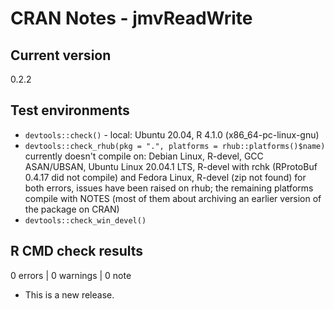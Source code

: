# CRAN Notes - jmvReadWrite

## Current version
0.2.2

## Test environments
* ``devtools::check()`` - local: Ubuntu 20.04, R 4.1.0 (x86_64-pc-linux-gnu)
* ``devtools::check_rhub(pkg = ".", platforms = rhub::platforms()$name)``
  currently doesn't compile on: Debian Linux, R-devel, GCC ASAN/UBSAN, Ubuntu Linux 20.04.1 LTS, R-devel with rchk (RProtoBuf 0.4.17 did not compile) and Fedora Linux, R-devel (zip not found)
  for both errors, issues have been raised on rhub; the remaining platforms compile with NOTES (most of them about archiving an earlier version of the package on CRAN)
* ``devtools::check_win_devel()``

## R CMD check results

0 errors | 0 warnings | 0 note

* This is a new release.
